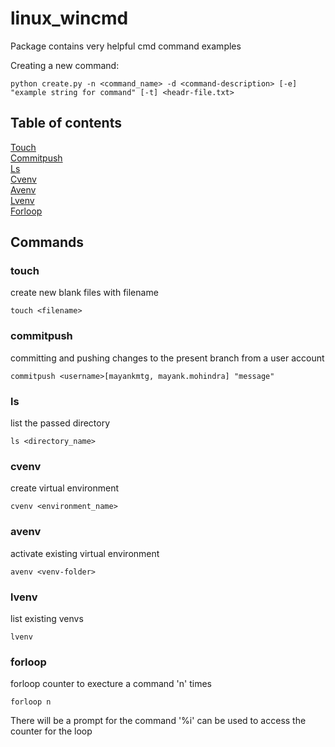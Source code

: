 # linux_wincmd

Package contains very helpful cmd command examples

Creating a new command:

```
python create.py -n <command_name> -d <command-description> [-e] "example string for command" [-t] <headr-file.txt>
```

## Table of contents
[Touch](#touch)<br>
[Commitpush](#commitpush)<br>
[Ls](#ls)<br>
[Cvenv](#cvenv)<br>
[Avenv](#avenv)<br>
[Lvenv](#lvenv)<br>
[Forloop](#forloop)<br>


## Commands
### touch
create new blank files with filename
```
touch <filename>
```


### commitpush
committing and pushing changes to the present branch from a user account
```
commitpush <username>[mayankmtg, mayank.mohindra] "message"
```


### ls
list the passed directory
```
ls <directory_name>
```


### cvenv
create virtual environment
```
cvenv <environment_name>
```


### avenv
activate existing virtual environment
```
avenv <venv-folder>
```


### lvenv
list existing venvs
```
lvenv
```


### forloop
forloop counter to execture a command 'n' times
```
forloop n
```
There will be a prompt for the command
'%i' can be used to access the counter for the loop


